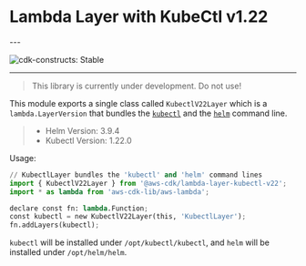 # Lambda Layer with KubeCtl v1.22

<!--BEGIN STABILITY BANNER-->---


![cdk-constructs: Stable](https://img.shields.io/badge/cdk--constructs-stable-success.svg?style=for-the-badge)

---


> This library is currently under development. Do not use!

<!--END STABILITY BANNER-->

This module exports a single class called `KubectlV22Layer` which is a `lambda.LayerVersion` that
bundles the [`kubectl`](https://kubernetes.io/docs/reference/kubectl/kubectl/) and the
[`helm`](https://helm.sh/) command line.

> * Helm Version: 3.9.4
> * Kubectl Version: 1.22.0

Usage:

```python
// KubectlLayer bundles the 'kubectl' and 'helm' command lines
import { KubectlV22Layer } from '@aws-cdk/lambda-layer-kubectl-v22';
import * as lambda from 'aws-cdk-lib/aws-lambda';

declare const fn: lambda.Function;
const kubectl = new KubectlV22Layer(this, 'KubectlLayer');
fn.addLayers(kubectl);
```

`kubectl` will be installed under `/opt/kubectl/kubectl`, and `helm` will be installed under `/opt/helm/helm`.
